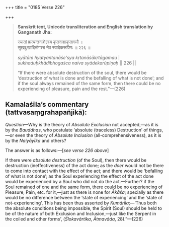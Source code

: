 +++
title = "0185 Verse 226"

+++
> **Sanskrit text, Unicode transliteration and English translation by Ganganath Jha:** 
>
> स्यातां ह्यत्यन्तनाशेऽस्य कृतनाशाकृतागमौ ।  
> सुखदुःखादिभोगश्च नैव स्यादेकरूपिणः ॥ २२६ ॥ 
>
> *syātāṃ hyatyantanāśe'sya kṛtanāśākṛtāgamau* \|  
> *sukhaduḥkhādibhogaśca naiva syādekarūpiṇaḥ* \|\| 226 \|\| 
>
> “If there were absolute destruction of the soul, there would be ‘destruction of what is done and the befalling of what is not done’; and if the soul always remained of the same form, then there could be no experiencing of pleasure, pain and the rest.”—(226)



## Kamalaśīla’s commentary (tattvasaṃgrahapañjikā):

*Question*—Why is the theory of *Absolute Exclusion* not accepted,—as it is by the *Bauddhas*, who postulate ‘absolute (traceless) Destruction’ of things,—or even the theory of *Absolute Inclusion* (all-comprehensiveness), as it is by the *Naiyāyīka* and others?

The answer is as follows:—[*see verse 226 above*]

If there were *absolute destruction* (of the Soul), then there would be destruction (ineffectiveness) of the act done; as the *doer* would not be there to come into contact with the effect of the act; and there would be ‘befalling of what is not done’; as the Soul experiencing the effect of the act done would be experienced by a Soul who did not do the act.—Further? if the Soul remained of one and the same form, there could be no experiencing of Pleasure, Pain, etc. for it,—just as there is none for *Ākāśa*; specially as there would be no difference between the ‘state of experiencing’ and the ‘state of not-experiencing’, This has been thus asserted by *Kumārila*;—‘Thus both the absolute conditions being impossible, the Spirit (Soul) should be held to be of the nature of both Exclusion and Inclusion,—just like the Serpent in the coiled and other forms’, (*Ślokavārtika*, *Ātmavāda*, 28).”—(226)


